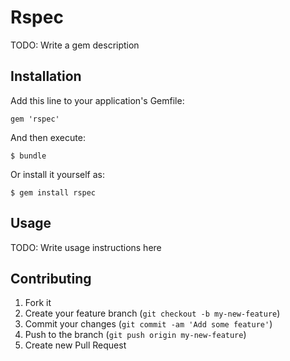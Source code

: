 # Rspec

TODO: Write a gem description

## Installation

Add this line to your application's Gemfile:

    gem 'rspec'

And then execute:

    $ bundle

Or install it yourself as:

    $ gem install rspec

## Usage

TODO: Write usage instructions here

## Contributing

1. Fork it
2. Create your feature branch (`git checkout -b my-new-feature`)
3. Commit your changes (`git commit -am 'Add some feature'`)
4. Push to the branch (`git push origin my-new-feature`)
5. Create new Pull Request
